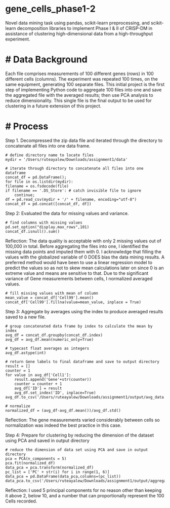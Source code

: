# gene_cells_phase1-2

Novel data mining task using pandas, scikit-learn preprocessing, and scikit-learn decomposition libraries to implement Phase I &amp; II of CRISP-DM in assistance of clustering high-dimensional data from a high-throughput experiment.

# # Data Background
Each file comprises measurements of 100 different genes (rows) in 100 different cells (columns). The experiment was repeated 100 times, on the same equipment, generating 100 separate files. This initial project is the first step of implementing Python code to aggregate 100 files into one and save the aggregated file with the averaged results; then use PCA analysis to reduce dimensionality. This single file is the final output to be used for clustering in a future extension of this project. 

# # Process

Step 1. Decompressed the zip data file and iterated through the directory to concatenate all files into one data frame. 

    # define directory name to locate files
    mydir = '/Users/ruteayalew/Downloads/assignment1/data'
    
    # iterate through directory to concatenate all files into one dataframe
    concat_df = pd.DataFrame();
    for file in os.listdir(mydir):
    filename = os.fsdecode(file)
    if filename == '.DS_Store': # catch invisible file to ignore
        continue;
    df = pd.read_csv(mydir + '/' + filename, encoding="utf-8")
    concat_df = pd.concat([concat_df, df])


Step 2: Evaluated the data for missing values and variance.

    # find columns with missing values
    pd.set_option("display.max_rows",101)
    concat_df.isnull().sum()

Reflection:
The data quality is acceptable with only 2 missing values out of 100,000 in total. Before aggregating the files into one, I identified the missing data points and imputed them with 0. I acknowledge that filling the values with the globalized variable of 0 DOES bias the data mining results. A preferred method would have been to use a linear regression model to predict the values so as not to skew mean calculations later on since 0 is an extreme value and means are sensitive to that. Due to the significant variance of Gene measurements between cells, I normalized averaged values.

    # fill missing values with mean of column
    mean_value = concat_df['Cell99'].mean()
    concat_df['Cell99'].fillna(value=mean_value, inplace = True)

Step 3: Aggregate by averages using the index to produce averaged results saved to a new file. 

    # group concatenated data frame by index to calculate the mean by index
    avg_df = concat_df.groupby(concat_df.index)
    avg_df = avg_df.mean(numeric_only=True)
    
    # typecast float averages as integers
    avg_df.astype(int)

    # return Gene labels to final dataframe and save to output directory 
    result = []
    counter = 1
    for value in avg_df['Cell1']:
        result.append('Gene'+str(counter))
        counter = counter + 1
        avg_df['ID'] = result
        avg_df.set_index('ID', inplace=True)
    avg_df.to_csv('/Users/ruteayalew/Downloads/assignment1/output/avg_data.csv')

    # normalize
    normalized_df = (avg_df-avg_df.mean())/avg_df.std()

  Reflection:
  The gene measurements varied considerably between cells so normalization was indeed the best practice in this case.

Step 4: Prepare for clustering by reducing the dimension of the dataset using PCA and saved in output directory

    # reduce the dimension of data set using PCA and save in output directory
    pca = PCA(n_components = 5)
    pca.fit(normalized_df)
    data_pca = pca.transform(normalized_df)
    pc_list = ['PC' + str(i) for i in range(1, 6)]
    data_pca = pd.DataFrame(data_pca,columns=(pc_list))
    data_pca.to_csv('/Users/ruteayalew/Downloads/assignment1/output/aggregated_csv')

  Reflection:
  I used 5 principal components for no reason other than keeping it above 2, below 10, and a number that can proportionally represent the 100 Cells recorded. 
  
  
  

